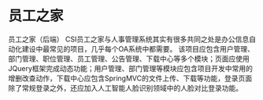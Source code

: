 # 员工之家
员工之家（后端）
CSI员工之家与人事管理系统其实有很多共同之处是办公信息自动化建设中最常见的项目，几乎每个OA系统中都需要。
该项目应包含用户管理、部门管理、职位管理、员工管理、公告管理、下载中心等多个模块；页面应使用JQuery框架完成动态功能；用户管理、部门管理等模块应包含项目开发中常用的增删改查动作，下载中心应包含SpringMVC的文件上传、下载等功能，登录页面除了常规登录之外，还应加入人工智能人脸识别领域中的人脸对比登录功能。

